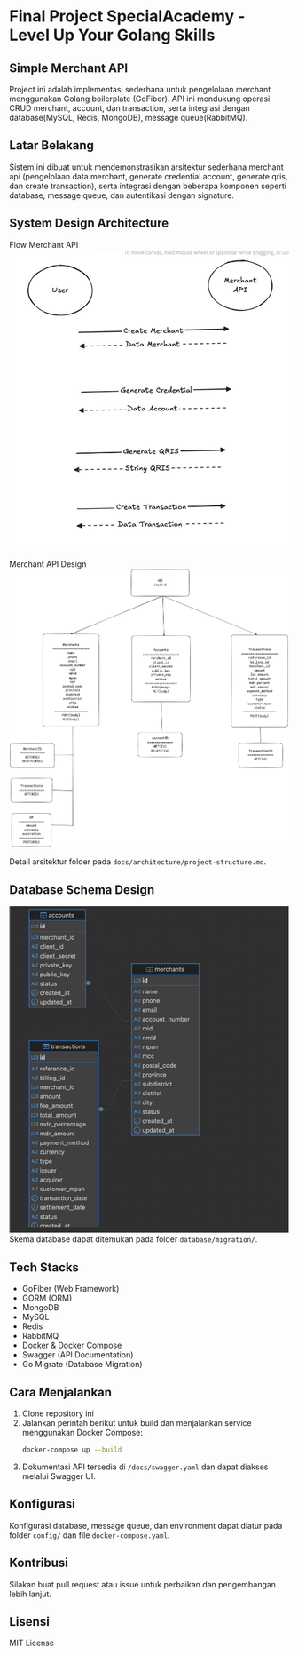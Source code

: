 # **Final Project SpecialAcademy \- Level Up Your Golang Skills**

## Simple Merchant API

Project ini adalah implementasi sederhana untuk pengelolaan merchant menggunakan Golang boilerplate (GoFiber). API ini mendukung operasi CRUD merchant, account, dan transaction, serta integrasi dengan database(MySQL, Redis, MongoDB), message queue(RabbitMQ).

## Latar Belakang

Sistem ini dibuat untuk mendemonstrasikan arsitektur sederhana merchant api (pengelolaan data merchant, generate credential account, generate qris, dan create transaction), serta integrasi dengan beberapa komponen seperti database, message queue, dan autentikasi dengan signature.

## System Design Architecture

Flow Merchant API
![Flow Merchant API](./docs/architecture/Flow%20Merchant%20API.png)

Merchant API Design
![API Design](./docs/architecture/Merchant%20API%20Design%20.png)

Detail arsitektur folder pada `docs/architecture/project-structure.md`.

## Database Schema Design

![Database Diagram](./docs/architecture/DB%20Diagram.png)
Skema database dapat ditemukan pada folder `database/migration/`.

## Tech Stacks

- GoFiber (Web Framework)
- GORM (ORM)
- MongoDB
- MySQL
- Redis
- RabbitMQ
- Docker & Docker Compose
- Swagger (API Documentation)
- Go Migrate (Database Migration)

## Cara Menjalankan

1. Clone repository ini
2. Jalankan perintah berikut untuk build dan menjalankan service menggunakan Docker Compose:
   ```bash
   docker-compose up --build
   ```
3. Dokumentasi API tersedia di `/docs/swagger.yaml` dan dapat diakses melalui Swagger UI.

## Konfigurasi

Konfigurasi database, message queue, dan environment dapat diatur pada folder `config/` dan file `docker-compose.yaml`.

## Kontribusi

Silakan buat pull request atau issue untuk perbaikan dan pengembangan lebih lanjut.

## Lisensi

MIT License
